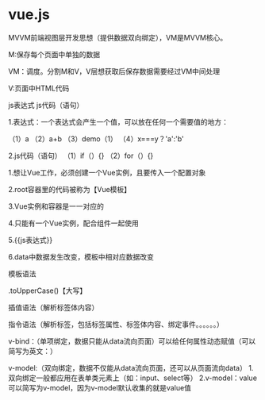 # vue.js

MVVM前端视图层开发思想（提供数据双向绑定），VM是MVVM核心。

M:保存每个页面中单独的数据

VM：调度。分割M和V，V层想获取后保存数据需要经过VM中间处理

V:页面中HTML代码

js表达式  js代码（语句）

1.表达式：一个表达式会产生一个值，可以放在任何一个需要值的地方：

（1）a
（2）a+b
（3）demo（1）
（4）x===y？'a':'b'

2.js代码（语句）
（1）if（）{}
（2）for（）{}

1.想让Vue工作，必须创建一个Vue实例，且要传入一个配置对象

2.root容器里的代码被称为【Vue模板】

3.Vue实例和容器是一一对应的 

4.只能有一个Vue实例，配合组件一起使用

5.{{js表达式}}

6.data中数据发生改变，模板中相对应数据改变

模板语法

.toUpperCase()【大写】

插值语法（解析标签体内容）

指令语法（解析标签，包括标签属性、标签体内容、绑定事件。。。。。。）

v-bind：（单项绑定，数据只能从data流向页面）可以给任何属性动态赋值（可以简写为英文：）

v-model:（双向绑定，数据不仅能从data流向页面，还可以从页面流向data）
              1.双向绑定一般都应用在表单类元素上（如：input、select等）
              2.v-model：value可以简写为v-model，因为v-model默认收集的就是value值
